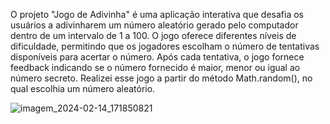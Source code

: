 O projeto "Jogo de Adivinha" é uma aplicação interativa que desafia os usuários a adivinharem um número aleatório gerado pelo computador dentro de um intervalo de 1 a 100. O jogo oferece diferentes níveis de dificuldade, permitindo que os jogadores escolham o número de tentativas disponíveis para acertar o número.
Após cada tentativa, o jogo fornece feedback indicando se o número fornecido é maior, menor ou igual ao número secreto. Realizei esse jogo a partir do método Math.random(), no qual escolhia um número aleatório.


![imagem_2024-02-14_171850821](https://github.com/JulioDev01/jogo-adivinha/assets/136189977/fddcab6a-e4e8-46dd-ad5c-dcf5e01a2325)
